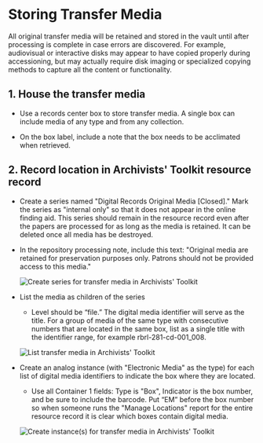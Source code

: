 # Storing Transfer Media

All original transfer media will be retained and stored in the vault until after processing is complete in case errors are discovered. For example, audiovisual or interactive disks may appear to have copied properly during accessioning, but may actually require disk imaging or specialized copying methods to capture all the content or functionality.

## 1. House the transfer media

* Use a records center box to store transfer media. A single box can include media of any type and from any collection.

* On the box label, include a note that the box needs to be acclimated when retrieved.

## 2. Record location in Archivists' Toolkit resource record

* Create a series named "Digital Records Original Media [Closed]." Mark the series as "internal only" so that it does not appear in the online finding aid. This series should remain in the resource record even after the papers are processed for as long as the media is retained. It can be deleted once all media has be destroyed.  

* In the repository processing note, include this text: "Original media are retained for preservation purposes only. Patrons should not be provided access to this media."

    ![Create series for transfer media in Archivists' Toolkit](./images/transfer_media1.jpg)


* List the media as children of the series

    * Level should be “file.” The digital media identifier will serve as the title. For a group of media of the same type with consecutive numbers that are located in the same box, list as a single title with the identifier range, for example rbrl-281-cd-001_008.

    ![List transfer media in Archivists' Toolkit](./images/transfer_media2.jpg)


* Create an analog instance (with "Electronic Media" as the type) for each list of digital media identifiers to indicate the box where they are located.

    * Use all Container 1 fields: Type is "Box", Indicator is the box number, and be sure to include the barcode. Put “EM” before the box number so when someone runs the "Manage Locations" report for the entire resource record it is clear which boxes contain digital media.

    ![Create instance(s) for transfer media in Archivists' Toolkit ](./images/transfer_media3.jpg)

